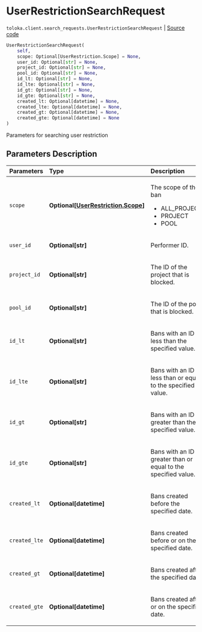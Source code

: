 # UserRestrictionSearchRequest
`toloka.client.search_requests.UserRestrictionSearchRequest` | [Source code](https://github.com/Toloka/toloka-kit/blob/v0.1.24/src/client/search_requests.py#L741)

```python
UserRestrictionSearchRequest(
    self,
    scope: Optional[UserRestriction.Scope] = None,
    user_id: Optional[str] = None,
    project_id: Optional[str] = None,
    pool_id: Optional[str] = None,
    id_lt: Optional[str] = None,
    id_lte: Optional[str] = None,
    id_gt: Optional[str] = None,
    id_gte: Optional[str] = None,
    created_lt: Optional[datetime] = None,
    created_lte: Optional[datetime] = None,
    created_gt: Optional[datetime] = None,
    created_gte: Optional[datetime] = None
)
```

Parameters for searching user restriction

## Parameters Description

| Parameters | Type | Description |
| :----------| :----| :-----------|
`scope`|**Optional\[[UserRestriction.Scope](toloka.client.user_restriction.UserRestriction.Scope.md)\]**|<p>The scope of the ban<ul><li>ALL_PROJECTS</li><li>PROJECT</li><li>POOL</li></ul></p>
`user_id`|**Optional\[str\]**|<p>Performer ID.</p>
`project_id`|**Optional\[str\]**|<p>The ID of the project that is blocked.</p>
`pool_id`|**Optional\[str\]**|<p>The ID of the pool that is blocked.</p>
`id_lt`|**Optional\[str\]**|<p>Bans with an ID less than the specified value.</p>
`id_lte`|**Optional\[str\]**|<p>Bans with an ID less than or equal to the specified value.</p>
`id_gt`|**Optional\[str\]**|<p>Bans with an ID greater than the specified value.</p>
`id_gte`|**Optional\[str\]**|<p>Bans with an ID greater than or equal to the specified value.</p>
`created_lt`|**Optional\[datetime\]**|<p>Bans created before the specified date.</p>
`created_lte`|**Optional\[datetime\]**|<p>Bans created before or on the specified date.</p>
`created_gt`|**Optional\[datetime\]**|<p>Bans created after the specified date.</p>
`created_gte`|**Optional\[datetime\]**|<p>Bans created after or on the specified date.</p>
